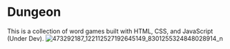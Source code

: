 # Dungeon
This is a collection of word games built with HTML, CSS, and JavaScript (Under Dev).
![473292187_122112527192645149_8301255324848028914_n](https://github.com/user-attachments/assets/a09bac08-0b33-4e3b-be54-88a84f47d4d0)
